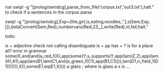 run swipl -g "[prolog/semdcg],parse_from_file('corpus.txt','out3.txt'),halt."
to check if a sentences in the corpus parse

swipl -g "[prolog/semdcg],Exp=[the,girl,is,eating,noodles,'.'],s(Sem,Exp,[]),betaConvert(Sem,Red),numbervars(Red,23,_),write(Red),nl,fail;halt."

todo:

is + adjective
check not calling disambiguate
is + pp
has + ?
is for a place
all?
error in grammar some(X,and(and(a_red_1(X),app(some(Y,s_supports(Y,app(lam(Z,Z),app(lam(A1,A1),app(lam(B1,lam(C1,and(a_green_1(C1),app(B1,C1)))),lam(D1,n_field_1(D1))))))),X)),some(E1,eq(E1,X))))
a glass ; where is glass
a x is ...
